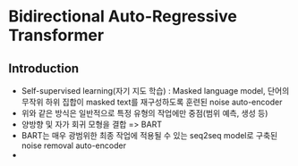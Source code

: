# Bidirectional Auto-Regressive Transformer

## Introduction

- Self-supervised learning(자기 지도 학습) : Masked language model, 단어의 무작위 하위 집합이 masked text를 재구성하도록 훈련된 noise auto-encoder
- 위와 같은 방식은 일반적으로 특정 유형의 작업에만 중점(범위 예측, 생성 등)
- 양방향 및 자가 회귀 모형을 결합 => BART
- BART는 매우 광범위한 최종 작업에 적용될 수 있는 seq2seq model로 구축된 noise removal auto-encoder
- 
